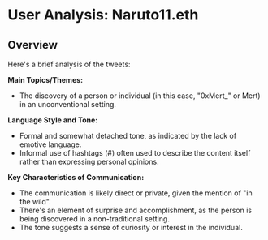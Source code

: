 # User Analysis: Naruto11.eth

## Overview

Here's a brief analysis of the tweets:

**Main Topics/Themes:**
- The discovery of a person or individual (in this case, "0xMert_" or Mert) in an unconventional setting.

**Language Style and Tone:**
- Formal and somewhat detached tone, as indicated by the lack of emotive language.
- Informal use of hashtags (#) often used to describe the content itself rather than expressing personal opinions.

**Key Characteristics of Communication:**
- The communication is likely direct or private, given the mention of "in the wild".
- There's an element of surprise and accomplishment, as the person is being discovered in a non-traditional setting.
- The tone suggests a sense of curiosity or interest in the individual.